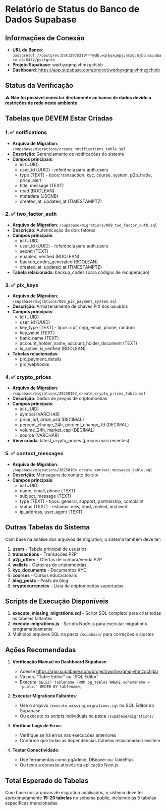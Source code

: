 # Relatório de Status do Banco de Dados Supabase

## Informações de Conexão
- **URL do Banco**: `postgresql://postgres:Dat15975310***@db.wqrbyxgmpjvhmzgchjbb.supabase.co:5432/postgres`
- **Projeto Supabase**: wqrbyxgmpjvhmzgchjbb
- **Dashboard**: https://app.supabase.com/project/wqrbyxgmpjvhmzgchjbb

## Status da Verificação
⚠️ **Não foi possível conectar diretamente ao banco de dados devido a restrições de rede neste ambiente.**

## Tabelas que DEVEM Estar Criadas

### 1. ✅ notifications
- **Arquivo de Migration**: `/supabase/migrations/create_notifications_table.sql`
- **Descrição**: Gerenciamento de notificações do sistema
- **Campos principais**:
  - id (UUID)
  - user_id (UUID) - referência para auth.users
  - type (TEXT) - tipos: transaction, kyc, course, system, p2p_trade, price_alert
  - title, message (TEXT)
  - read (BOOLEAN)
  - metadata (JSONB)
  - created_at, updated_at (TIMESTAMPTZ)

### 2. ✅ two_factor_auth
- **Arquivo de Migration**: `/supabase/migrations/008_two_factor_auth.sql`
- **Descrição**: Autenticação de dois fatores
- **Campos principais**:
  - id (UUID)
  - user_id (UUID) - referência para auth.users
  - secret (TEXT)
  - enabled, verified (BOOLEAN)
  - backup_codes_generated (BOOLEAN)
  - created_at, updated_at (TIMESTAMPTZ)
- **Tabela relacionada**: backup_codes (para códigos de recuperação)

### 3. ✅ pix_keys
- **Arquivo de Migration**: `/supabase/migrations/006_pix_payment_system.sql`
- **Descrição**: Armazenamento de chaves PIX dos usuários
- **Campos principais**:
  - id (UUID)
  - user_id (UUID)
  - key_type (TEXT) - tipos: cpf, cnpj, email, phone, random
  - key_value (TEXT)
  - bank_name (TEXT)
  - account_holder_name, account_holder_document (TEXT)
  - is_active, is_verified (BOOLEAN)
- **Tabelas relacionadas**: 
  - pix_payment_details
  - pix_webhooks

### 4. ✅ crypto_prices
- **Arquivo de Migration**: `/supabase/migrations/20250103_create_crypto_prices_table.sql`
- **Descrição**: Dados de preços de criptomoedas
- **Campos principais**:
  - id (UUID)
  - symbol (VARCHAR)
  - price_brl, price_usd (DECIMAL)
  - percent_change_24h, percent_change_7d (DECIMAL)
  - volume_24h, market_cap (DECIMAL)
  - source (VARCHAR)
- **View criada**: latest_crypto_prices (preços mais recentes)

### 5. ✅ contact_messages
- **Arquivo de Migration**: `/supabase/migrations/20250104_create_contact_messages_table.sql`
- **Descrição**: Mensagens de contato do site
- **Campos principais**:
  - id (UUID)
  - name, email, phone (TEXT)
  - subject, message (TEXT)
  - type (TEXT) - tipos: general, support, partnership, complaint
  - status (TEXT) - estados: new, read, replied, archived
  - ip_address, user_agent (TEXT)

## Outras Tabelas do Sistema

Com base na análise dos arquivos de migration, o sistema também deve ter:

1. **users** - Tabela principal de usuários
2. **transactions** - Transações P2P
3. **p2p_offers** - Ofertas de compra/venda P2P
4. **wallets** - Carteiras de criptomoedas
5. **kyc_documents** - Documentos KYC
6. **courses** - Cursos educacionais
7. **blog_posts** - Posts do blog
8. **cryptocurrencies** - Lista de criptomoedas suportadas

## Scripts de Execução Disponíveis

1. **execute_missing_migrations.sql** - Script SQL completo para criar todas as tabelas faltantes
2. **execute-migrations.js** - Scripts Node.js para executar migrations programaticamente
3. Múltiplos arquivos SQL na pasta `/supabase/` para correções e ajustes

## Ações Recomendadas

1. **Verificação Manual no Dashboard Supabase**:
   - Acesse https://app.supabase.com/project/wqrbyxgmpjvhmzgchjbb
   - Vá para "Table Editor" ou "SQL Editor"
   - Execute: `SELECT tablename FROM pg_tables WHERE schemaname = 'public' ORDER BY tablename;`

2. **Executar Migrations Faltantes**:
   - Use o arquivo `/execute_missing_migrations.sql` no SQL Editor do Supabase
   - Ou execute os scripts individuais na pasta `/supabase/migrations/`

3. **Verificar Logs de Erros**:
   - Verifique se há erros nas execuções anteriores
   - Confirme que todas as dependências (tabelas relacionadas) existem

4. **Testar Conectividade**:
   - Use ferramentas como pgAdmin, DBeaver ou TablePlus
   - Ou teste a conexão através da aplicação Next.js

## Total Esperado de Tabelas
Com base nos arquivos de migration analisados, o sistema deve ter aproximadamente **15-20 tabelas** no schema public, incluindo as 5 tabelas específicas mencionadas.